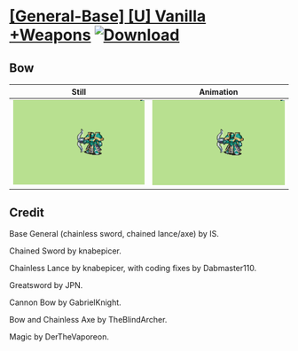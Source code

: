 # [\[General-Base\] \[U\] Vanilla +Weapons](./) [![Download](https://img.shields.io/badge/Download--red?style=social&logo=github)](https://minhaskamal.github.io/DownGit/#/home?url=https://github.com/Klokinator/FE-Repo/tree/main/Battle%20Animations%2FInfantry%20-%20Knights%2C%20Generals%2C%20Armors%2F%5BGeneral-Base%5D%20%5BU%5D%20Vanilla%20%2BWeapons%2F5.%20Bow%20(Cannon)%20%7BGabrielKnight%7D)

## Bow

| Still | Animation |
| :---: | :-------: |
| ![Bow still](./Bow_000.png) | ![Bow](./Bow.gif) |

## Credit

Base General (chainless sword, chained lance/axe) by IS.

Chained Sword by knabepicer.

Chainless Lance by knabepicer, with coding fixes by Dabmaster110.

Greatsword by JPN.

Cannon Bow by GabrielKnight.

Bow and Chainless Axe by TheBlindArcher.

Magic by DerTheVaporeon.
